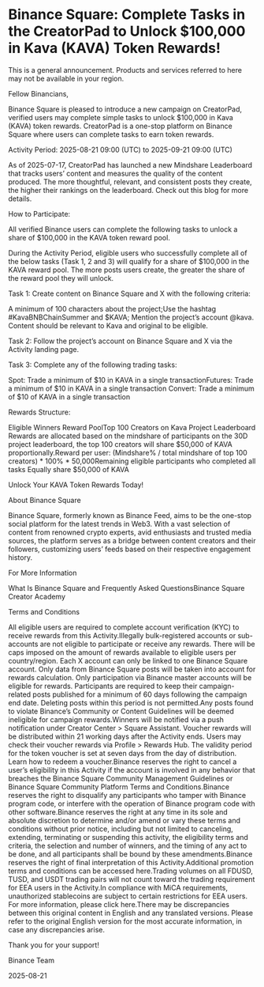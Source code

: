 # Binance Square: Complete Tasks in the CreatorPad to Unlock $100,000 in Kava (KAVA) Token Rewards!

This is a general announcement. Products and services referred to here may not be available in your region. 

Fellow Binancians,

Binance Square is pleased to introduce a new campaign on CreatorPad, verified users may complete simple tasks to unlock $100,000 in Kava (KAVA) token rewards. CreatorPad is a one-stop platform on Binance Square where users can complete tasks to earn token rewards.

Activity Period: 2025-08-21 09:00 (UTC) to 2025-09-21 09:00 (UTC)

As of 2025-07-17, CreatorPad has launched a new Mindshare Leaderboard that tracks users’ content and measures the quality of the content produced. The more thoughtful, relevant, and consistent posts they create, the higher their rankings on the leaderboard. Check out this blog for more details. 

How to Participate:

All verified Binance users can complete the following tasks to unlock a share of $100,000 in the KAVA token reward pool. 

During the Activity Period, eligible users who successfully complete all of the below tasks (Task 1, 2 and 3) will qualify for a share of $100,000 in the KAVA reward pool. The more posts users create, the greater the share of the reward pool they will unlock.  

Task 1: Create content on Binance Square and X with the following criteria:

A minimum of 100 characters about the project;Use the hashtag #KavaBNBChainSummer and $KAVA; Mention the project’s account @kava. Content should be relevant to Kava and original to be eligible.

Task 2: Follow the project’s account on Binance Square and X via the Activity landing page. 

Task 3: Complete any of the following trading tasks: 

Spot: Trade a minimum of $10 in KAVA in a single transactionFutures: Trade a minimum of $10 in KAVA in a single transaction  Convert: Trade a minimum of $10 of KAVA in a single transaction 

Rewards Structure: 

Eligible Winners Reward PoolTop 100 Creators on Kava Project Leaderboard Rewards are allocated based on the mindshare of participants on the 30D project leaderboard, the top 100 creators will share $50,000 of KAVA proportionally.Reward per user: (Mindshare% / total mindshare of top 100 creators) * 100% * 50,000Remaining eligible participants who completed all tasks Equally share $50,000 of KAVA

Unlock Your KAVA Token Rewards Today! 

About Binance Square

Binance Square, formerly known as Binance Feed, aims to be the one-stop social platform for the latest trends in Web3. With a vast selection of content from renowned crypto experts, avid enthusiasts and trusted media sources, the platform serves as a bridge between content creators and their followers, customizing users’ feeds based on their respective engagement history.

For More Information

What Is Binance Square and Frequently Asked QuestionsBinance Square Creator Academy

Terms and Conditions

All eligible users are required to complete account verification (KYC) to receive rewards from this Activity.Illegally bulk-registered accounts or sub-accounts are not eligible to participate or receive any rewards. There will be caps imposed on the amount of rewards available to eligible users per country/region.   Each X account can only be linked to one Binance Square account. Only data from Binance Square posts will be taken into account for rewards calculation. Only participation via Binance master accounts will be eligible for rewards. Participants are required to keep their campaign-related posts published for a minimum of 60 days following the campaign end date. Deleting posts within this period is not permitted.Any posts found to violate Binance’s Community or Content Guidelines will be deemed ineligible for campaign rewards.Winners will be notified via a push notification under Creator Center > Square Assistant. Voucher rewards will be distributed within 21 working days after the Activity ends. Users may check their voucher rewards via Profile > Rewards Hub. The validity period for the token voucher is set at seven days from the day of distribution. Learn how to redeem a voucher.Binance reserves the right to cancel a user’s eligibility in this Activity if the account is involved in any behavior that breaches the Binance Square Community Management Guidelines or Binance Square Community Platform Terms and Conditions.Binance reserves the right to disqualify any participants who tamper with Binance program code, or interfere with the operation of Binance program code with other software.Binance reserves the right at any time in its sole and absolute discretion to determine and/or amend or vary these terms and conditions without prior notice, including but not limited to canceling, extending, terminating or suspending this activity, the eligibility terms and criteria, the selection and number of winners, and the timing of any act to be done, and all participants shall be bound by these amendments.Binance reserves the right of final interpretation of this Activity.Additional promotion terms and conditions can be accessed here.Trading volumes on all FDUSD, TUSD, and USDT trading pairs will not count toward the trading requirement for EEA users in the Activity.In compliance with MiCA requirements, unauthorized stablecoins are subject to certain restrictions for EEA users. For more information, please click here.There may be discrepancies between this original content in English and any translated versions. Please refer to the original English version for the most accurate information, in case any discrepancies arise.

Thank you for your support!

Binance Team

2025-08-21